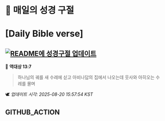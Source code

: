 # 🙏 매일의 성경 구절
# [Daily Bible verse]
## [![README에 성경구절 업데이트](https://github.com/DONGSUKA/first_test/actions/workflows/update-readme-bible.yml/badge.svg)](https://github.com/DONGSUKA/first_test/actions/workflows/update-readme-bible.yml)
<!-- START_BIBLE_VERSE -->
📖 **역대상 13:7**
> 하나님의 궤를 새 수레에 싣고 아비나답의 집에서 나오는데 웃사와 아히오는 수레를 몰며

🕊️ _업데이트 시각: 2025-08-20 15:57:54 KST_
  <!-- END_BIBLE_VERSE -->
## GITHUB_ACTION
